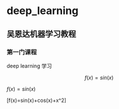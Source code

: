 # deep_learning

## 吴恩达机器学习教程
### 第一门课程
deep learning 学习

$$f(x) = sin(x) $$

$f(x)=sin(x)$


\[f(x)=sin(x)+cos(x)+x^2\]
